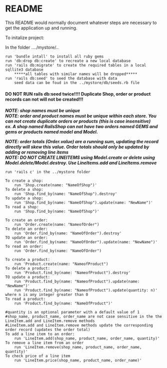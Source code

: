 # README

This README would normally document whatever steps are necessary to get the
application up and running.

To initalize project:

   In the folder ..../mystore/..
   
	run 'bundle intall' to install all ruby gems
	run 'db:drop db:create' to recreate a new local database 
	run 'rails db:migrate' to create the required tables in a local sqllite3 database  
		*****all tables with similar names will be dropped*****
	run 'rails db:seed' to seed the database with data
		seed data can be foud in the ../mystore/db/seeds.rb file


####
#### DO NOT RUN rails db:seed twice!!!! Duplicate Shop, order or product records can not will not be created!!!
####

***NOTE: shop names must be unique***
<br />
***NOTE: order and product names must be unique within each store. You can not create duplicate orders or products (this is case insensitive)*** 
</br>
***ex. A shop named RailsShop can not have two orders named GEMS and gems or products named model and Model.*** 
<br/>

***NOTE: order totals (Order.value) are a running sum, updating the record directly will skew this value. Order totals should only be updated by adding or removing line items*** 
<br />
***NOTE: DO NOT CREATE LINEITEMS using Model.create or delete using Model.delete/Model.destroy. Use LineItems.add and LineItems.remove***
<br />

	run 'rails c' in the ../mystore folder

	To create a shop:
		run 'Shop.create(name: "NameOfShop")'
	To delete a shop:
		run 'Shop.find_by(name: "NameOfShop").destroy'
	To update a shop:
		run 'Shop.find_by(name: "NameOfShop").update(name: "NewName")'
	To read a shop:
		run 'Shop.find_by(name: "NameOfShop")'

	To create an order:
		run 'Order.create(name: "NameofOrder")
	To delete an order:
		run 'Order.find_by(name: "NameOfOrder").destroy'
	TO update an order:
		run 'Order.find_by(name: "NameOfOrder").update(name: "NewName")'
	To read an order:
		run 'Order.find_by(name: "NameOfOrder")
	
	To create a product:
		run 'Product.create(name: "NameofProduct")
	To delete a product:
		run 'Product.find_by(name: "NameofProduct").destroy'
	TO update a product:
		run 'Product.find_by(name: "NameofProduct").update(name: "NewName")'
		run 'Product.find_by(name: "NameofProduct").update(quantity: n)' where n is any integer greater than 0
	To read a product:
		run 'Product.find_by(name: "NameOfProduct")'

	#quantity is an optional parameter with a default value of 1
	#shop_name, product_name, order_name are not case sensitive in the the LineItem.add and LineItem.remove methods
	#LineItem.add and LineItem.remove methods update the corresponding order record (updates the order total)
	To add a line item to an order:
		run 'LineItem.add(shop_name, product_name, order_name, quantity)'
	To remove a line item from an order
		run 'LineItem.remove(shop_name, product_name, order_name, quantity)'
	To check price of a line item
		run 'LineItem.price(shop_name, product_name, order_name)'

